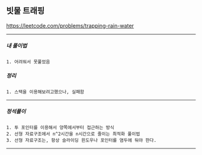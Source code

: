## 빗물 트래핑

https://leetcode.com/problems/trapping-rain-water

---

<h5>내 풀이법</h5>

    1. 어려워서 못풀었음

<h5>정리</h5>

    1. 스택을 이용해보려고했으나, 실패함

---

<h5>정석풀이</h5>

    1. 투 포인터를 이용해서 양쪽에서부터 접근하는 방식
    2. 선형 자료구조에서 n^2시간을 n시간으로 줄이는 최적화 풀이법
    3. 선형 자료구조는, 항상 슬라이딩 윈도우나 포인터를 염두에 둬야 한다.

---